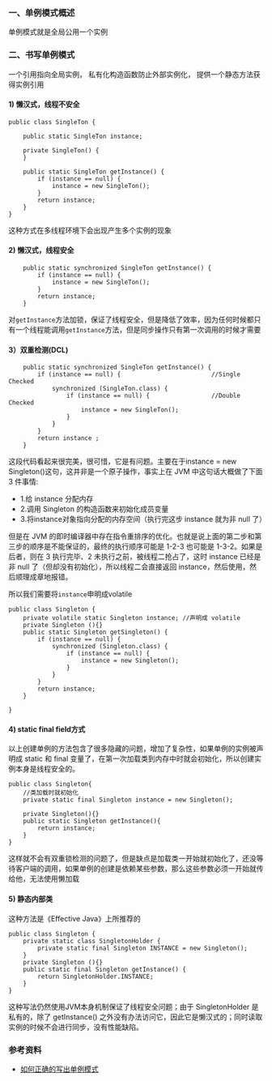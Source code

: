 ### 一、单例模式概述
单例模式就是全局公用一个实例


### 二、书写单例模式
一个引用指向全局实例， 私有化构造函数防止外部实例化， 提供一个静态方法获得实例引用
#### 1) 懒汉式，线程不安全
```
public class SingleTon {

    public static SingleTon instance;

    private SingleTon() {
    }

    public static SingleTon getInstance() {
        if (instance == null) {
            instance = new SingleTon();
        }
        return instance;
    }
} 
```
这种方式在多线程环境下会出现产生多个实例的现象

#### 2) 懒汉式，线程安全
``` 
    public static synchronized SingleTon getInstance() {
        if (instance == null) {
            instance = new SingleTon();
        }
        return instance;
    }
```
对`getInstance`方法加锁，保证了线程安全，但是降低了效率，因为任何时候都只有一个线程能调用`getInstance`方法，但是同步操作只有第一次调用的时候才需要

#### 3）双重检测(DCL)
``` 
    public static synchronized SingleTon getInstance() {
        if (instance == null) {                         //Single Checked
            synchronized (SingleTon.class) {
                if (instance == null) {                 //Double Checked
                    instance = new SingleTon();
                }
            }
        }
        return instance ;
    }
```

这段代码看起来很完美，很可惜，它是有问题。主要在于instance = new Singleton()这句，这并非是一个原子操作，事实上在 JVM 中这句话大概做了下面 3 件事情:
- 1.给 instance 分配内存
- 2.调用 Singleton 的构造函数来初始化成员变量
- 3.将instance对象指向分配的内存空间（执行完这步 instance 就为非 null 了）

但是在 JVM 的即时编译器中存在指令重排序的优化。也就是说上面的第二步和第三步的顺序是不能保证的，最终的执行顺序可能是 1-2-3 也可能是 1-3-2。如果是后者，则在 3 执行完毕、2 未执行之前，被线程二抢占了，这时 instance 已经是非 null 了（但却没有初始化），所以线程二会直接返回 instance，然后使用，然后顺理成章地报错。

所以我们需要将`instance`申明成volatile
``` 
public class Singleton {
    private volatile static Singleton instance; //声明成 volatile
    private Singleton (){}
    public static Singleton getSingleton() {
        if (instance == null) {                         
            synchronized (Singleton.class) {
                if (instance == null) {       
                    instance = new Singleton();
                }
            }
        }
        return instance;
    }
   
}
```

#### 4) static final field方式
以上创建单例的方法包含了很多隐藏的问题，增加了复杂性，如果单例的实例被声明成 static 和 final 变量了，在第一次加载类到内存中时就会初始化，所以创建实例本身是线程安全的。

``` 
public class Singleton{
    //类加载时就初始化
    private static final Singleton instance = new Singleton();
    
    private Singleton(){}
    public static Singleton getInstance(){
        return instance;
    }
}
```
这样就不会有双重锁检测的问题了，但是缺点是加载类一开始就初始化了，还没等待客户端的调用，如果单例的创建是依赖某些参数，那么这些参数必须一开始就传给他，无法使用懒加载

#### 5) 静态内部类
这种方法是《Effective Java》上所推荐的
``` 
public class Singleton {  
    private static class SingletonHolder {  
        private static final Singleton INSTANCE = new Singleton();  
    }  
    private Singleton (){}  
    public static final Singleton getInstance() {  
        return SingletonHolder.INSTANCE; 
    }  
}
```

这种写法仍然使用JVM本身机制保证了线程安全问题；由于 SingletonHolder 是私有的，除了 getInstance() 之外没有办法访问它，因此它是懒汉式的；同时读取实例的时候不会进行同步，没有性能缺陷。
### 参考资料

- [如何正确的写出单例模式](http://wuchong.me/blog/2014/08/28/how-to-correctly-write-singleton-pattern/)